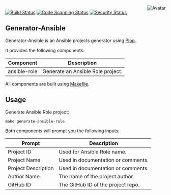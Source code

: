 <img align="right" src="https://raw.github.com/cliffano/generator-ansible/main/avatar.jpg" alt="Avatar"/>

[![Build Status](https://github.com/cliffano/generator-ansible/workflows/CI/badge.svg)](https://github.com/cliffano/generator-ansible/actions?query=workflow%3ACI)
[![Code Scanning Status](https://github.com/cliffano/generator-ansible/workflows/CodeQL/badge.svg)](https://github.com/cliffano/generator-ansible/actions?query=workflow%3ACodeQL)
[![Security Status](https://snyk.io/test/github/cliffano/generator-ansible/badge.svg)](https://snyk.io/test/github/cliffano/generator-ansible)

Generator-Ansible
-----------------

Generator-Ansible is an Ansible projects generator using [Plop](https://plopjs.com/).

It provides the following components:

| Component | Description |
|-----------|-------------|
| ansible-role | Generate an Ansible Role project. |

All components are built using [Makefile](https://en.wikipedia.org/wiki/Make_(software)).

Usage
-----

Generate Ansible Role project:

    make generate-ansible-role

Both components will prompt you the following inputs:

| Prompt | Description |
|--------|-------------|
| Project ID | Used for Ansible Role name. |
| Project Name | Used in documentation or comments. |
| Project Description | Used in documentation or comments. |
| Author Name | The name of the project author. |
| GitHub ID | The GitHub ID of the project repo. |

